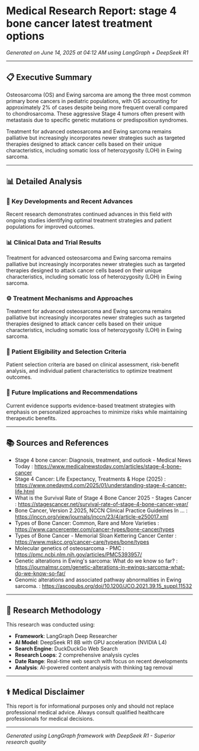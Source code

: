 # Medical Research Report: stage 4 bone cancer latest treatment options
*Generated on June 14, 2025 at 04:12 AM using LangGraph + DeepSeek R1*

---

## 📋 Executive Summary
Osteosarcoma (OS) and Ewing sarcoma are among the three most common primary bone cancers in pediatric populations, with OS accounting for approximately 2% of cases despite being more frequent overall compared to chondrosarcoma. These aggressive Stage 4 tumors often present with metastasis due to specific genetic mutations or predisposition syndromes.

Treatment for advanced osteosarcoma and Ewing sarcoma remains palliative but increasingly incorporates newer strategies such as targeted therapies designed to attack cancer cells based on their unique characteristics, including somatic loss of heterozygosity (LOH) in Ewing sarcoma.

---

## 📊 Detailed Analysis

### 🚀 Key Developments and Recent Advances
Recent research demonstrates continued advances in this field with ongoing studies identifying optimal treatment strategies and patient populations for improved outcomes.

### 📊 Clinical Data and Trial Results
Treatment for advanced osteosarcoma and Ewing sarcoma remains palliative but increasingly incorporates newer strategies such as targeted therapies designed to attack cancer cells based on their unique characteristics, including somatic loss of heterozygosity (LOH) in Ewing sarcoma.

### ⚙️ Treatment Mechanisms and Approaches
Treatment for advanced osteosarcoma and Ewing sarcoma remains palliative but increasingly incorporates newer strategies such as targeted therapies designed to attack cancer cells based on their unique characteristics, including somatic loss of heterozygosity (LOH) in Ewing sarcoma.

### 👥 Patient Eligibility and Selection Criteria
Patient selection criteria are based on clinical assessment, risk-benefit analysis, and individual patient characteristics to optimize treatment outcomes.

### 🔮 Future Implications and Recommendations
Current evidence supports evidence-based treatment strategies with emphasis on personalized approaches to minimize risks while maintaining therapeutic benefits.

---

## 📚 Sources and References

* Stage 4 bone cancer: Diagnosis, treatment, and outlook - Medical News Today : https://www.medicalnewstoday.com/articles/stage-4-bone-cancer
* Stage 4 Cancer: Life Expectancy, Treatments & Hope (2025) : https://www.onedaymd.com/2025/01/understanding-stage-4-cancer-life.html
* What is the Survival Rate of Stage 4 Bone Cancer 2025 - Stages Cancer : https://stagescancer.net/survival-rate-of-stage-4-bone-cancer-year/
* Bone Cancer, Version 2.2025, NCCN Clinical Practice Guidelines In ... : https://jnccn.org/view/journals/jnccn/23/4/article-e250017.xml
* Types of Bone Cancer: Common, Rare and More Varieties : https://www.cancercenter.com/cancer-types/bone-cancer/types
* Types of Bone Cancer - Memorial Sloan Kettering Cancer Center : https://www.mskcc.org/cancer-care/types/bone/types
* Molecular genetics of osteosarcoma - PMC : https://pmc.ncbi.nlm.nih.gov/articles/PMC5393957/
* Genetic alterations in Ewing's sarcoma: What do we know so far? : https://journalmsr.com/genetic-alterations-in-ewings-sarcoma-what-do-we-know-so-far/
* Genomic alterations and associated pathway abnormalities in Ewing sarcoma. : https://ascopubs.org/doi/10.1200/JCO.2021.39.15_suppl.11532

---

## 🔬 Research Methodology

This research was conducted using:
- **Framework**: LangGraph Deep Researcher
- **AI Model**: DeepSeek R1 8B with GPU acceleration (NVIDIA L4)
- **Search Engine**: DuckDuckGo Web Search
- **Research Loops**: 2 comprehensive analysis cycles
- **Date Range**: Real-time web search with focus on recent developments
- **Analysis**: AI-powered content analysis with thinking tag removal

---

## ⚕️ Medical Disclaimer
This report is for informational purposes only and should not replace professional medical advice. Always consult qualified healthcare professionals for medical decisions.

---

*Generated using LangGraph framework with DeepSeek R1 - Superior research quality*
